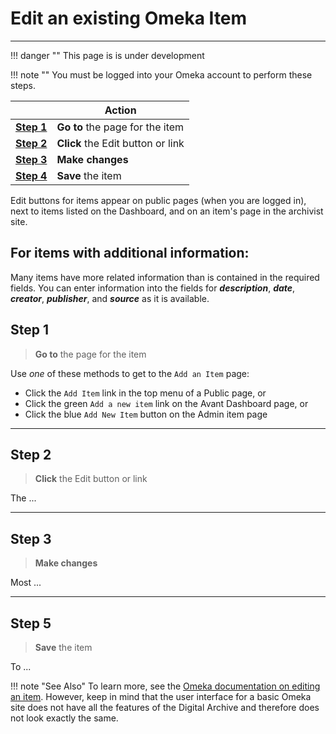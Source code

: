 # Edit an existing Omeka Item


---

!!! danger ""
    This page is is under development

!!! note ""
    You must be logged into your Omeka account to perform these steps.

||Action|
:---:|---
**[Step 1](#step-1)**|**Go to** the page for the item|
**[Step 2](#step-2)**|**Click** the Edit button or link|
**[Step 3](#step-3)**|**Make changes** |
**[Step 4](#step-4)**|**Save** the item|

Edit buttons for items appear on public pages (when you are logged in), next to items listed on the Dashboard, and on an item's page in the archivist site.

## For items with additional information:

Many items have more related information than is contained in the required fields. You can enter information into the fields for **_description_**, **_date_**, **_creator_**, **_publisher_**, and **_source_** as it is available. 


## Step 1
> **Go to** the page for the item

Use *one* of these methods to get to the `Add an Item` page:

* Click the `Add Item` link in the top menu of a Public page, or
* Click the green `Add a new item` link on the Avant Dashboard page, or
* Click the blue `Add New Item` button on the Admin item page

---

## Step 2
> **Click** the Edit button or link

The ...

---

## Step 3
> **Make changes**

Most ...

---

## Step 5
> **Save** the item

To ...

!!! note "See Also"
    To learn more, see the [Omeka documentation on editing an item](https://omeka.org/classic/docs/Content/Items/).
    However, keep in mind that the user interface for a basic Omeka site
    does not have all the features of the Digital Archive and therefore does not look exactly the same.